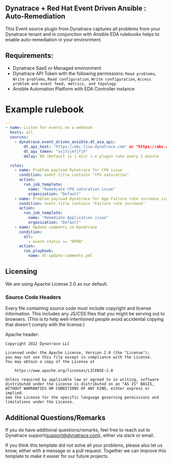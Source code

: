 ## Dynatrace + Red Hat Event Driven Ansible : Auto-Remediation

This Event source plugin from Dynatrace captures all problems from your Dynatrace tenant and in conjunction with Ansible EDA rulebooks helps to enable auto-remediation in your environment.

## Requirements:
* Dynatrace SaaS or Managed environment
* Dynatrace API Token with the following permissions: `Read problems`, `Write problems`, `Read configuration`, `Write configuration`, `Access problem and event feed, metrics, and topology`
* Ansible Automation Platform with EDA Controller instance

# Example rulebook
```yaml
---
- name: Listen for events on a webhook
  hosts: all
  sources:
    - dynatrace.event_driven_ansible.dt_esa_api:
        dt_api_host: "https://abc.live.dynatrace.com" or "https://abc.apps.dynatrace.com"
        dt_api_token: "asjfsjkfjfjh"
        delay: 60 (Default is 1 min) i.e plugin runs every 1 minute

  rules:
    - name: Problem payload Dynatrace for CPU issue
      condition: event.title contains "CPU saturation"
      action:
        run_job_template:
          name: "Remediate CPU saturation issue"
          organization: "Default"
    - name: Problem payload Dynatrace for App Failure rate increase issue
      condition: event.title contains "Failure rate increase"
      action:
        run_job_template:
          name: "Remediate Application issue"
          organization: "Default"
    - name: Update comments in Dynatrace
      condition: 
        all: 
          - event.status == "OPEN"
      action:
        run_playbook:
          name: dt-update-comments.yml
```

## Licensing

We are using Apache License 2.0 as our default.

### Source Code Headers

Every file containing source code must include copyright and license
information. This includes any JS/CSS files that you might be serving out to
browsers. (This is to help well-intentioned people avoid accidental copying that
doesn't comply with the license.)

Apache header:

    Copyright 2022 Dynatrace LLC

    Licensed under the Apache License, Version 2.0 (the "License");
    you may not use this file except in compliance with the License.
    You may obtain a copy of the License at

        https://www.apache.org/licenses/LICENSE-2.0

    Unless required by applicable law or agreed to in writing, software
    distributed under the License is distributed on an "AS IS" BASIS,
    WITHOUT WARRANTIES OR CONDITIONS OF ANY KIND, either express or implied.
    See the License for the specific language governing permissions and
    limitations under the License.

## Additional Questions/Remarks

If you do have additional questions/remarks, feel free to reach out to Dynatrace support(support@dynatrace.com), either via slack or email.

If you think this template did not solve all your problems, please also let us know, either with a message or a pull request.
Together we can improve this template to make it easier for our future projects.





